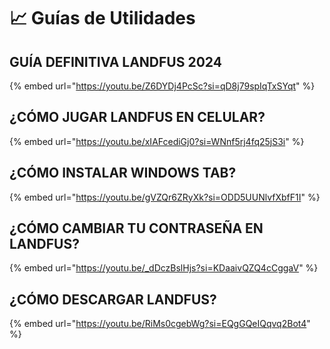 # 📈 Guías de Utilidades

## GUÍA DEFINITIVA LANDFUS 2024

{% embed url="https://youtu.be/Z6DYDj4PcSc?si=qD8j79spIqTxSYqt" %}

##



## ¿CÓMO JUGAR LANDFUS EN CELULAR?



{% embed url="https://youtu.be/xIAFcediGj0?si=WNnf5rj4fq25jS3i" %}



## ¿CÓMO INSTALAR WINDOWS TAB?



{% embed url="https://youtu.be/gVZQr6ZRyXk?si=ODD5UUNlvfXbfF1I" %}



## ¿CÓMO CAMBIAR TU CONTRASEÑA EN LANDFUS?



{% embed url="https://youtu.be/_dDczBslHjs?si=KDaaivQZQ4cCggaV" %}

## ¿CÓMO DESCARGAR LANDFUS?

{% embed url="https://youtu.be/RiMs0cgebWg?si=EQgGQeIQqvq2Bot4" %}
